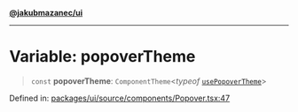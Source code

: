 [**@jakubmazanec/ui**](../README.md)

---

# Variable: popoverTheme

> `const` **popoverTheme**: `ComponentTheme`\<_typeof_
> [`usePopoverTheme`](../functions/usePopoverTheme.md)\>

Defined in:
[packages/ui/source/components/Popover.tsx:47](https://github.com/jakubmazanec/tools/blob/4a8f82fa13ce52bb52e412e9ac98b543cce14fc2/packages/ui/source/components/Popover.tsx#L47)
